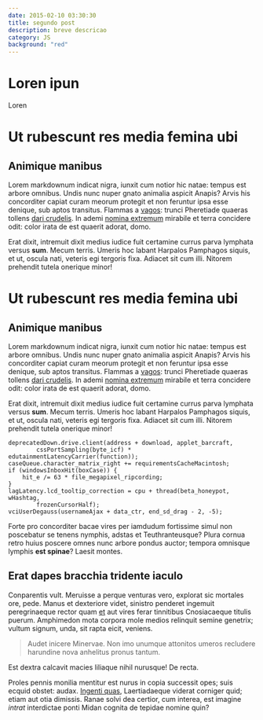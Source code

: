 ```yaml
---
date: 2015-02-10 03:30:30
title: segundo post
description: breve descricao 
category: JS
background: "red"
---
```


# Loren ipun

Loren  
# Ut rubescunt res media femina ubi

## Animique manibus

Lorem markdownum indicat nigra, iunxit cum notior hic natae: tempus est arbore
omnibus. Undis nunc nuper gnato animalia aspicit Anapis? Arvis his concorditer
capiat curam meorum protegit et non feruntur ipsa esse denique, sub aptos
transitus. Flammas a [vagos](http://etiam-vulnera.org/): trunci Pheretiade
quaeras tollens [dari crudelis](http://www.ira-suos.org/gratum-vomere). In ademi
[nomina extremum](http://www.sororem-castra.net/posse) mirabile et terra
concidere odit: color irata de est quaerit adorat, domo.

Erat dixit, intremuit dixit medius iudice fuit certamine currus parva lymphata
versus **sum**. Mecum terris. Umeris hoc labant Harpalos Pamphagos siquis, et
ut, oscula nati, veteris egi tergoris fixa. Adiacet sit cum illi. Nitorem
prehendit tutela onerique minor!


# Ut rubescunt res media femina ubi

## Animique manibus

Lorem markdownum indicat nigra, iunxit cum notior hic natae: tempus est arbore
omnibus. Undis nunc nuper gnato animalia aspicit Anapis? Arvis his concorditer
capiat curam meorum protegit et non feruntur ipsa esse denique, sub aptos
transitus. Flammas a [vagos](http://etiam-vulnera.org/): trunci Pheretiade
quaeras tollens [dari crudelis](http://www.ira-suos.org/gratum-vomere). In ademi
[nomina extremum](http://www.sororem-castra.net/posse) mirabile et terra
concidere odit: color irata de est quaerit adorat, domo.

Erat dixit, intremuit dixit medius iudice fuit certamine currus parva lymphata
versus **sum**. Mecum terris. Umeris hoc labant Harpalos Pamphagos siquis, et
ut, oscula nati, veteris egi tergoris fixa. Adiacet sit cum illi. Nitorem
prehendit tutela onerique minor!

    deprecatedDown.drive.client(address + download, applet_barcraft,
            cssPortSampling(byte_icf) * edutainmentLatencyCarrier(function));
    caseQueue.character_matrix_right += requirementsCacheMacintosh;
    if (windowsInboxHit(boxCase)) {
        hit_e /= 63 * file_megapixel_ripcording;
    }
    lagLatency.lcd_tooltip_correction = cpu + thread(beta_honeypot, wHashtag,
            frozenCursorHalf);
    vciUserDegauss(usernameAjax + data_ctr, end_sd_drag - 2, -5);

Forte pro concorditer bacae vires per iamdudum fortissime simul non poscebatur
se tenens nymphis, adstas et Teuthranteusque? Plura cornua retro huius poscere
omnes nunc arbore pondus auctor; tempora omnisque lymphis **est spinae**? Laesit
montes.

## Erat dapes bracchia tridente iaculo

Conparentis vult. Meruisse a perque venturas vero, explorat sic mortales ore,
pede. Manus et dexteriore videt, sinistro penderet ingemuit peregrinaeque rector
quam [et](http://greges.net/) aut vires ferar tinnitibus Cnosiacaeque titulis
puerum. Amphimedon mota corpora mole medios relinquit semine genetrix; vultum
signum, unda, sit rapta eicit, veniens.

> Audet inicere Minervae. Non imo unumque attonitos umeros recludere harundine
> nova anhelitus pronus tantum.

Est dextra calcavit macies liliaque nihil nurusque! De recta.

Proles pennis monilia mentitur est nurus in copia successit opes; suis ecquid
obstet: audax. [Ingenti quas](http://nec.net/gentes), Laertiadaeque viderat
corniger quid; etiam aut otia dimissis. Ranae solvi dea certior, cum interea,
est imagine *intrat* interdictae ponti Midan cognita de tepidae nomine quin?